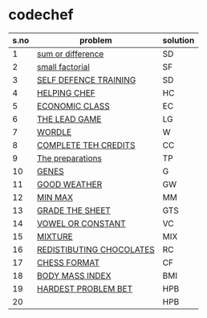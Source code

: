 # codechef
|s.no|problem|solution|
|---|---------|--------|
|1|[sum or difference](https://www.codechef.com/viewsolution/100052951)|SD|
|2|[small factorial](https://www.codechef.com/viewsolution/100087842)|SF|
|3|[SELF DEFENCE TRAINING](https://www.codechef.com/viewsolution/100051829)|SD|
|4|[HELPING CHEF](https://www.codechef.com/viewsolution/100088112)|HC|
|5|[ECONOMIC CLASS](https://www.codechef.com/viewsolution/100088254)|EC|
|6|[THE LEAD GAME](https://www.codechef.com/viewsolution/100088507)|LG|
|7|[WORDLE](https://www.codechef.com/viewsolution/100088894)|W|
|8|[COMPLETE TEH CREDITS](https://www.codechef.com/viewsolution/100145008)|CC|
|9|[The preparations](https://www.codechef.com/viewsolution/100145171)|TP|
|10|[GENES](https://www.codechef.com/viewsolution/100145488)|G|
|11|[GOOD WEATHER](https://www.codechef.com/viewsolution/100146269)|GW|
|12|[MIN MAX](https://www.codechef.com/viewsolution/100146422)|MM|
|13|[GRADE THE SHEET](https://www.codechef.com/viewsolution/100146532)|GTS|
|14|[VOWEL OR CONSTANT](https://www.codechef.com/viewsolution/100223871)|VC|
|15|[MIXTURE](https://www.codechef.com/viewsolution/100622980)|MIX|
|16|[REDISTIBUTING CHOCOLATES](https://www.codechef.com/viewsolution/100623322)|RC|
|17|[CHESS FORMAT](https://www.codechef.com/viewsolution/100708037)|CF|
|18|[BODY MASS INDEX](https://www.codechef.com/viewsolution/100708213)|BMI|
|19|[HARDEST PROBLEM BET](https://www.codechef.com/viewsolution/100088779)|HPB|
|20|[](https://www.codechef.com/viewsolution/100088779)|HPB|





















